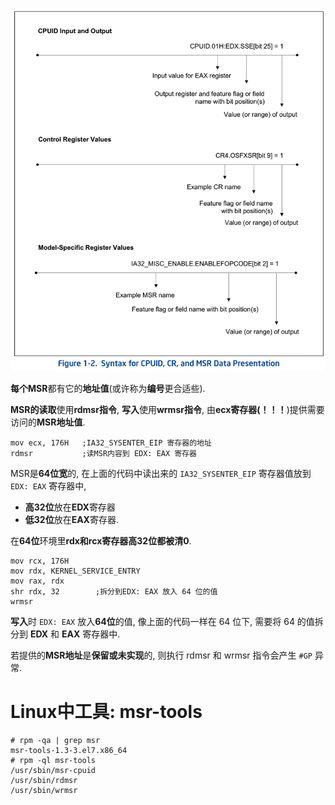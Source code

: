 
![2020-03-09-09-05-40.png](./images/2020-03-09-09-05-40.png)

**每个MSR**都有它的**地址值**(或许称为**编号**更合适些).

**MSR的读取**使用**rdmsr指令**, **写入**使用**wrmsr指令**, 由**ecx寄存器(！！！**)提供需要访问的**MSR地址值**.

```assembly
mov ecx, 176H   ;IA32_SYSENTER_EIP 寄存器的地址
rdmsr           ;读MSR内容到 EDX: EAX 寄存器
```

MSR是**64位宽**的, 在上面的代码中读出来的 `IA32_SYSENTER_EIP` 寄存器值放到 `EDX: EAX` 寄存器中,
- **高32位**放在**EDX**寄存器
- **低32位**放在**EAX**寄存器.

在**64位**环境里**rdx和rcx寄存器高32位都被清0**.

```assembly
mov rcx, 176H
mov rdx, KERNEL_SERVICE_ENTRY
mov rax, rdx
shr rdx, 32        ;拆分到EDX: EAX 放入 64 位的值
wrmsr
```

**写入**时 `EDX: EAX` 放入**64位**的值, 像上面的代码一样在 64 位下, 需要将 64 的值拆分到 **EDX** 和 **EAX** 寄存器中.

若提供的**MSR地址**是**保留或未实现**的, 则执行 rdmsr 和 wrmsr 指令会产生 `#GP` 异常.

# Linux中工具: msr-tools

```
# rpm -qa | grep msr
msr-tools-1.3-3.el7.x86_64
# rpm -ql msr-tools
/usr/sbin/msr-cpuid
/usr/sbin/rdmsr
/usr/sbin/wrmsr
```